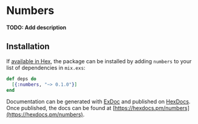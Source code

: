 # Numbers

**TODO: Add description**

## Installation

If [available in Hex](https://hex.pm/docs/publish), the package can be installed
by adding `numbers` to your list of dependencies in `mix.exs`:

```elixir
def deps do
  [{:numbers, "~> 0.1.0"}]
end
```

Documentation can be generated with [ExDoc](https://github.com/elixir-lang/ex_doc)
and published on [HexDocs](https://hexdocs.pm). Once published, the docs can
be found at [https://hexdocs.pm/numbers](https://hexdocs.pm/numbers).


